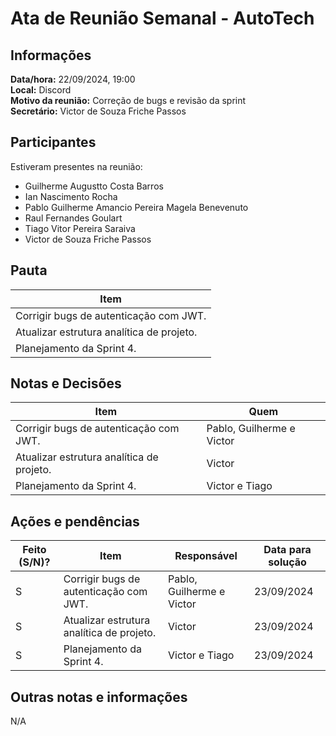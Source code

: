 # Ata de Reunião Semanal - AutoTech

## Informações
**Data/hora:** 22/09/2024, 19:00  
**Local:** Discord  
**Motivo da reunião:** Correção de bugs e revisão da sprint  
**Secretário:** Victor de Souza Friche Passos  

## Participantes
Estiveram presentes na reunião:
- Guilherme Augustto Costa Barros
- Ian Nascimento Rocha
- Pablo Guilherme Amancio Pereira Magela Benevenuto
- Raul Fernandes Goulart
- Tiago Vitor Pereira Saraiva
- Victor de Souza Friche Passos

## Pauta

Item | 
---- | 
Corrigir bugs de autenticação com JWT. | 
Atualizar estrutura analítica de projeto. | 
Planejamento da Sprint 4. | 

## Notas e Decisões
Item | Quem | 
---- | ---- | 
Corrigir bugs de autenticação com JWT. | Pablo, Guilherme e Victor | 
Atualizar estrutura analítica de projeto. | Victor | 
Planejamento da Sprint 4. | Victor e Tiago |  

## Ações e pendências
| Feito (S/N)? | Item | Responsável | Data para solução |
| ---- | ---- | ---- | ---- |
| S | Corrigir bugs de autenticação com JWT. | Pablo, Guilherme e Victor | 23/09/2024 |
| S | Atualizar estrutura analítica de projeto. | Victor | 23/09/2024 |
| S | Planejamento da Sprint 4. | Victor e Tiago | 23/09/2024 |

## Outras notas e informações
N/A

